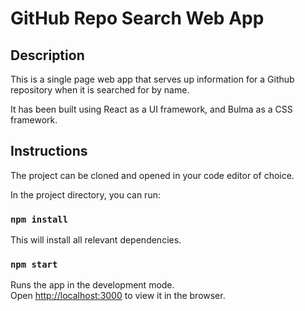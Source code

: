 # GitHub Repo Search Web App

## Description

This is a single page web app that serves up information for a Github repository when it is searched for by name.

It has been built using React as a UI framework, and Bulma as a CSS framework.

## Instructions

The project can be cloned and opened in your code editor of choice.

In the project directory, you can run:

### `npm install`

This will install all relevant dependencies.

### `npm start`

Runs the app in the development mode.<br>
Open [http://localhost:3000](http://localhost:3000) to view it in the browser.


